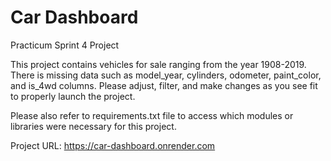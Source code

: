 # Car Dashboard
 Practicum Sprint 4 Project 

This project contains vehicles for sale ranging from the year 1908-2019. There is missing data such as model_year, cylinders, odometer, paint_color, and is_4wd columns. Please adjust, filter, and make changes as you see fit to properly launch the project. 

Please also refer to requirements.txt file to access which modules or libraries were necessary for this project. 

Project URL: https://car-dashboard.onrender.com
